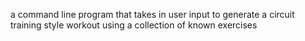 a command line program that takes in user input to generate a circuit training style workout
using a collection of known exercises
